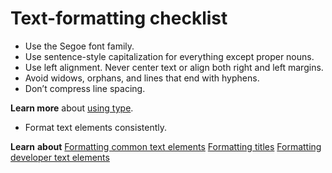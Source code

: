 ﻿# Text-formatting checklist

  - Use the Segoe font family.
  - Use sentence-style capitalization for everything except proper nouns.
  - Use left alignment. Never center text or align both right and left margins.
  - Avoid widows, orphans, and lines that end with hyphens.
  - Don’t compress line spacing.

**Learn more** about [using type](/style-guide/text-formatting/using-type/).

  - Format text elements consistently.

**Learn** **about**
 [Formatting common text elements](/style-guide/text-formatting/formatting-common-text-elements)
[Formatting titles](/style-guide/text-formatting/formatting-titles)
[Formatting developer text elements](/style-guide/developer-content/formatting-developer-text-elements)
